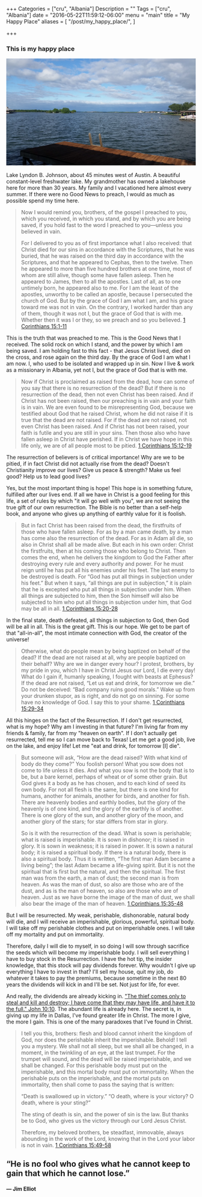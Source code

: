 +++
Categories = ["cru", "Albania"]
Description = ""
Tags = ["cru", "Albania"]
date = "2016-05-22T11:59:12-06:00"
menu = "main"
title = "My Happy Place"
aliases = [
  "/post/my_happy_place/",
]

+++

### This is my happy place
![Lake LBJ](/images/2016/lake_lbj_dock.jpg)

Lake Lyndon B. Johnson, about 45 minutes west of Austin.  A beautiful constant-level freshwater lake.  My grandmother has owned a lakehouse here for more than 30 years.  My family and I vacationed here almost every summer.  If there were no Good News to preach, I would as much as possible spend my time here.

> Now I would remind you, brothers, of the gospel I preached to you, which you received, in which you stand, and by which you are being saved, if you hold fast to the word I preached to you—unless you believed in vain.
>
> For I delivered to you as of first importance what I also received: that Christ died for our sins in accordance with the Scriptures, that he was buried, that he was raised on the third day in accordance with the Scriptures, and that he appeared to Cephas, then to the twelve. Then he appeared to more than five hundred brothers at one time, most of whom are still alive, though some have fallen asleep. Then he appeared to James, then to all the apostles. Last of all, as to one untimely born, he appeared also to me. For I am the least of the apostles, unworthy to be called an apostle, because I persecuted the church of God. But by the grace of God I am what I am, and his grace toward me was not in vain. On the contrary, I worked harder than any of them, though it was not I, but the grace of God that is with me. Whether then it was I or they, so we preach and so you believed.
> <span class="source"><a href="http://biblehub.com/esv/1_corinthians/15.htm">1 Corinthians 15:1-11</a></span>

This is the truth that was preached to me.  This is the Good News that I received.  The solid rock on which I stand, and the power by which I am being saved.  I am holding fast to this fact - that Jesus Christ lived, died on the cross, and rose again on the third day.  By the grace of God I am what I am now.  I, who used to be isolated and wrapped up in sin.  Now I live & work as a missionary in Albania, yet not I, but the grace of God that is with me.

> Now if Christ is proclaimed as raised from the dead, how can some of you say that there is no resurrection of the dead? But if there is no resurrection of the dead, then not even Christ has been raised. And if Christ has not been raised, then our preaching is in vain and your faith is in vain. We are even found to be misrepresenting God, because we testified about God that he raised Christ, whom he did not raise if it is true that the dead are not raised. For if the dead are not raised, not even Christ has been raised. And if Christ has not been raised, your faith is futile and you are still in your sins. Then those also who have fallen asleep in Christ have perished. If in Christ we have hope in this life only, we are of all people most to be pitied.
> <span class="source"><a href="http://biblehub.com/esv/1_corinthians/15.htm">1 Corinthians 15:12-19</a></span>

The resurrection of believers is of critical importance!  Why are we to be pitied, if in fact Christ did not actually rise from the dead?  Doesn't Christianity improve our lives?  Give us peace & strength?  Make us feel good?  Help us to lead good lives?

Yes, but the most important thing is hope!  This hope is in something future, fulfilled after our lives end.  If all we have in Christ is a good feeling for this life, a set of rules by which "it will go well with you", we are not seeing the true gift of our own resurrection.  The Bible is no better than a self-help book, and anyone who gives up anything of earthly value for it is foolish.

> But in fact Christ has been raised from the dead, the firstfruits of those who have fallen asleep. For as by a man came death, by a man has come also the resurrection of the dead. For as in Adam all die, so also in Christ shall all be made alive. But each in his own order: Christ the firstfruits, then at his coming those who belong to Christ. Then comes the end, when he delivers the kingdom to God the Father after destroying every rule and every authority and power. For he must reign until he has put all his enemies under his feet. The last enemy to be destroyed is death. For “God has put all things in subjection under his feet.” But when it says, “all things are put in subjection,” it is plain that he is excepted who put all things in subjection under him. When all things are subjected to him, then the Son himself will also be subjected to him who put all things in subjection under him, that God may be all in all.
> <span class="source"><a href="http://biblehub.com/esv/1_corinthians/15.htm">1 Corinthians 15:20-28</a></span>

In the final state, death defeated, all things in subjection to God, then God will be all in all.  This is the great gift.  This is our hope.  We get to be part of that "all-in-all", the most intimate connection with God, the creator of the universe!

> Otherwise, what do people mean by being baptized on behalf of the dead? If the dead are not raised at all, why are people baptized on their behalf? Why are we in danger every hour? I protest, brothers, by my pride in you, which I have in Christ Jesus our Lord, I die every day! What do I gain if, humanly speaking, I fought with beasts at Ephesus? If the dead are not raised, “Let us eat and drink, for tomorrow we die.” Do not be deceived: “Bad company ruins good morals.” Wake up from your drunken stupor, as is right, and do not go on sinning. For some have no knowledge of God. I say this to your shame.
> <span class="source"><a href="http://biblehub.com/esv/1_corinthians/15.htm">1 Corinthians 15:29-34</a></span>

All this hinges on the fact of the Resurrection.  If I don't get resurrected, what is my hope?  Why am I investing in that future?  I'm living far from my friends & family, far from my "heaven on earth".  If I don't actually get resurrected, tell me so I can move back to Texas!  Let me get a good job, live on the lake, and enjoy life!  Let me "eat and drink, for tomorrow [I] die".

>But someone will ask, “How are the dead raised? With what kind of body do they come?” You foolish person! What you sow does not come to life unless it dies. And what you sow is not the body that is to be, but a bare kernel, perhaps of wheat or of some other grain. But God gives it a body as he has chosen, and to each kind of seed its own body. For not all flesh is the same, but there is one kind for humans, another for animals, another for birds, and another for fish. There are heavenly bodies and earthly bodies, but the glory of the heavenly is of one kind, and the glory of the earthly is of another. There is one glory of the sun, and another glory of the moon, and another glory of the stars; for star differs from star in glory.
>
> So is it with the resurrection of the dead. What is sown is perishable; what is raised is imperishable. It is sown in dishonor; it is raised in glory. It is sown in weakness; it is raised in power. It is sown a natural body; it is raised a spiritual body. If there is a natural body, there is also a spiritual body. Thus it is written, “The first man Adam became a living being”; the last Adam became a life-giving spirit. But it is not the spiritual that is first but the natural, and then the spiritual. The first man was from the earth, a man of dust; the second man is from heaven. As was the man of dust, so also are those who are of the dust, and as is the man of heaven, so also are those who are of heaven. Just as we have borne the image of the man of dust, we shall also bear the image of the man of heaven.
> <span class="source"><a href="http://biblehub.com/esv/1_corinthians/15.htm">1 Corinthians 15:35-48</a></span>

But I will be resurrected.  My weak, perishable, dishonorable, natural body will die, and I will receive an imperishable, glorious, powerful, spiritual body.  I will take off my perishable clothes and put on imperishable ones.  I will take off my mortality and put on immortality.

Therefore, daily I will die to myself, in so doing I will sow through sacrifice the seeds which will become my imperishable body.  I will sell everything I have to buy stock in the Resurrection.  I have the hot tip, the insider knowledge, that this stock will pay dividends forever.  Why wouldn't I give up everything I have to invest in that?  I'll sell my house, quit my job, do whatever it takes to pay the premiums, because sometime in the next 80 years the dividends will kick in and I'll be set.  Not just for life, for ever.

And really, the dividends are already kicking in.  ["The thief comes only to steal and kill and destroy; I have come that they may have life, and have it to the full." John 10:10](http://biblehub.com/niv/john/10.htm).  The abundant life is already here.  The secret is, in giving up my life in Dallas, I've found greater life in Christ.  The more I give, the more I gain.  This is one of the many paradoxes that I've found in Christ.

> I tell you this, brothers: flesh and blood cannot inherit the kingdom of God, nor does the perishable inherit the imperishable. Behold! I tell you a mystery. We shall not all sleep, but we shall all be changed, in a moment, in the twinkling of an eye, at the last trumpet. For the trumpet will sound, and the dead will be raised imperishable, and we shall be changed. For this perishable body must put on the imperishable, and this mortal body must put on immortality. When the perishable puts on the imperishable, and the mortal puts on immortality, then shall come to pass the saying that is written:
>
> “Death is swallowed up in victory.”
> “O death, where is your victory?
> O death, where is your sting?”
>
> The sting of death is sin, and the power of sin is the law. But thanks be to God, who gives us the victory through our Lord Jesus Christ.
>
> Therefore, my beloved brothers, be steadfast, immovable, always abounding in the work of the Lord, knowing that in the Lord your labor is not in vain.
> <span class="source"><a href="http://biblehub.com/esv/1_corinthians/15.htm">1 Corinthians 15:49-58</a></span>


## “He is no fool who gives what he cannot keep to gain that which he cannot lose.” 
#### ― Jim Elliot 
